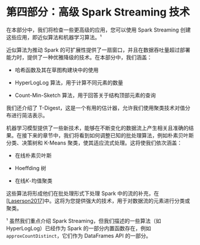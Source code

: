 # 第四部分：高级 Spark Streaming 技术

在本部分中，我们将检查一些更高级的应用，您可以使用 Spark Streaming 创建这些应用，即近似算法和机器学习算法。¹

近似算法为推动 Spark 的可扩展性提供了一扇窗口，并且在数据吞吐量超过部署能力时，提供了一种优雅降级的技术。在本部分中，我们涵盖：

+   哈希函数及其在草图构建块中的使用

+   HyperLogLog 算法，用于计算不同元素的数量

+   Count-Min-Sketch 算法，用于回答关于结构顶部元素的查询

我们还介绍了 T-Digest，这是一个有用的估计器，允许我们使用聚类技术对值分布进行简洁表示。

机器学习模型提供了一些新技术，能够在不断变化的数据流上产生相关且准确的结果。在接下来的章节中，我们将看到如何调整已知的批处理算法，例如朴素贝叶斯分类、决策树和 K-Means 聚类，使其适应流式处理。这将使我们依次涵盖：

+   在线朴素贝叶斯

+   Hoeffding 树

+   在线*K*-均值聚类

这些算法将形成他们在批处理形式下处理 Spark 中的流的补充，在[[Laserson2017]](app04.xhtml#Laserson2017)中。这将为您提供强大的技术，用于对数据流的元素进行分类或聚类。

¹ 虽然我们重点介绍 Spark Streaming，但我们描述的一些算法（如 HyperLogLog）已经作为 Spark 的一部分内置函数存在，例如 `approxCountDistinct`，它们作为 DataFrames API 的一部分。
